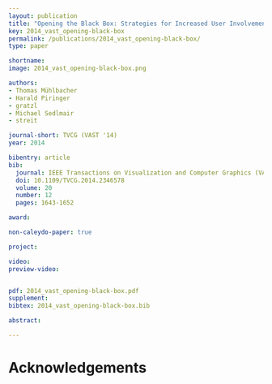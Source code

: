 ```yaml
---
layout: publication
title: "Opening the Black Box: Strategies for Increased User Involvement in Existing Algorithm Implementations"
key: 2014_vast_opening-black-box
permalink: /publications/2014_vast_opening-black-box/
type: paper

shortname:
image: 2014_vast_opening-black-box.png

authors:
- Thomas Mühlbacher
- Harald Piringer
- gratzl
- Michael Sedlmair
- streit

journal-short: TVCG (VAST '14)
year: 2014

bibentry: article
bib:
  journal: IEEE Transactions on Visualization and Computer Graphics (VAST '14)
  doi: 10.1109/TVCG.2014.2346578
  volume: 20
  number: 12
  pages: 1643-1652

award:

non-caleydo-paper: true

project: 

video: 
preview-video:


pdf: 2014_vast_opening-black-box.pdf
supplement:
bibtex: 2014_vast_opening-black-box.bib

abstract: 

---
```


# Acknowledgements
